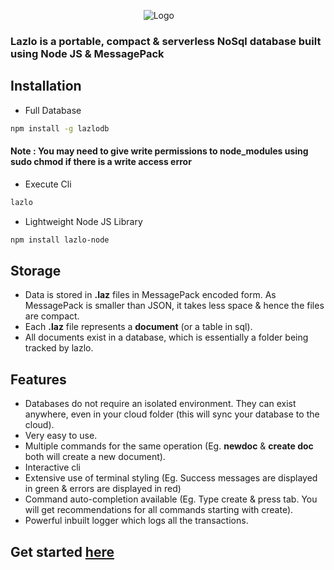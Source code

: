 &nbsp;&nbsp;&nbsp;&nbsp;&nbsp;&nbsp;&nbsp;&nbsp;&nbsp;&nbsp;&nbsp;&nbsp;&nbsp;&nbsp;&nbsp;&nbsp;&nbsp;&nbsp;&nbsp;&nbsp;&nbsp;&nbsp;&nbsp;&nbsp;&nbsp;&nbsp;&nbsp;&nbsp;&nbsp;&nbsp;&nbsp;&nbsp;&nbsp;&nbsp;&nbsp;&nbsp;&nbsp;&nbsp;&nbsp;&nbsp;&nbsp;&nbsp;&nbsp;&nbsp;&nbsp;&nbsp;&nbsp;&nbsp;&nbsp;&nbsp;&nbsp;&nbsp;&nbsp;&nbsp;![Logo](https://drive.google.com/uc?export=view&id=0Bwc6VQDSOsGZVF9Zai14eVZqSVV1VVhxMHZHSklWNE9hMkxz)

### Lazlo is a portable, compact & serverless NoSql database built using Node JS & MessagePack

## Installation
* Full Database
```sh
npm install -g lazlodb
```
#### Note : You may need to give write permissions to node_modules using sudo chmod if there is a write access error
* Execute Cli
```sh
lazlo
```
* Lightweight Node JS Library
```sh
npm install lazlo-node
```

## Storage
* Data is stored in **.laz** files in MessagePack encoded form. As MessagePack is smaller than JSON, it takes less space & hence the files are compact.
* Each **.laz** file represents a **document** (or a table in sql).
* All documents exist in a database, which is essentially a folder being tracked by lazlo.

## Features
* Databases do not require an isolated environment. They can exist anywhere, even in your cloud folder (this will sync your database to the cloud).
* Very easy to use.
* Multiple commands for the same operation (Eg. **newdoc** & **create doc** both will create a new document).
* Interactive cli
* Extensive use of terminal styling (Eg. Success messages are displayed in green & errors are displayed in red)
* Command auto-completion available (Eg. Type create & press tab. You will get recommendations for all commands starting with create).
* Powerful inbuilt logger which logs all the transactions.

## Get started [here](https://www.lazlodb.me/start)
